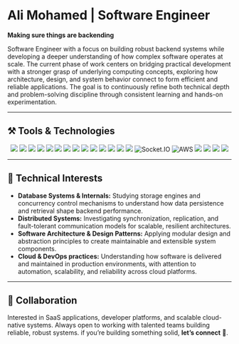 # Ali Mohamed | Software Engineer
**Making sure things are backending**

Software Engineer with a focus on building robust backend systems while developing a deeper understanding of how complex software operates at scale. The current phase of work centers on bridging practical development with a stronger grasp of underlying computing concepts, exploring how architecture, design, and system behavior connect to form efficient and reliable applications. The goal is to continuously refine both technical depth and problem-solving discipline through consistent learning and hands-on experimentation.

--- 

## ⚒️ Tools & Technologies
<p align="center"> <img src="https://img.shields.io/badge/JavaScript-F7DF1E?style=flat-square&logo=javascript&logoColor=black"/> <img src="https://img.shields.io/badge/TypeScript-3178C6?style=flat-square&logo=typescript&logoColor=white"/> <img src="https://img.shields.io/badge/Go-00ADD8?style=flat-square&logo=go&logoColor=white"/> <img src="https://img.shields.io/badge/Bash-4EAA25?style=flat-square&logo=gnubash&logoColor=white"/> <img src="https://img.shields.io/badge/Node.js-339933?style=flat-square&logo=node.js&logoColor=white"/> <img src="https://img.shields.io/badge/Bun-000000?style=flat-square&logo=bun&logoColor=white"/> <img src="https://img.shields.io/badge/Express.js-000000?style=flat-square&logo=express&logoColor=white"/> <img src="https://img.shields.io/badge/NestJS-E0234E?style=flat-square&logo=nestjs&logoColor=white"/> <img src="https://img.shields.io/badge/Redis-DC382D?style=flat-square&logo=redis&logoColor=white"/> <img src="https://img.shields.io/badge/MongoDB-47A248?style=flat-square&logo=mongodb&logoColor=white"/> <img src="https://img.shields.io/badge/PostgreSQL-4169E1?style=flat-square&logo=postgresql&logoColor=white"/> <img src="https://img.shields.io/badge/TypeORM-FF0000?style=flat-square&logo=typeorm&logoColor=white"/> <img src="https://img.shields.io/badge/Prisma-2D3748?style=flat-square&logo=prisma&logoColor=white"/> <img src="https://img.shields.io/badge/GraphQL-E10098?style=flat-square&logo=graphql&logoColor=white"/> <img src="https://img.shields.io/badge/Socket.IO-010101?style=flat&logo=socket.io&logoColor=white" alt="Socket.IO" /> <img src="https://img.shields.io/badge/AWS-FF9900?style=flat&logo=amazonaws&logoColor=white" alt="AWS" /> <img src="https://img.shields.io/badge/GCP-4285F4?style=flat-square&logo=googlecloud&logoColor=white"/> <img src="https://img.shields.io/badge/Docker-2496ED?style=flat-square&logo=docker&logoColor=white"/> <img src="https://img.shields.io/badge/Kubernetes-326CE5?style=flat-square&logo=kubernetes&logoColor=white"/> <img src="https://img.shields.io/badge/GitHub_Actions-2088FF?style=flat-square&logo=githubactions&logoColor=white"/> </p>

--- 

## 🔬 Technical Interests

- **Database Systems & Internals:** Studying storage engines and concurrency control mechanisms to understand how data persistence and retrieval shape backend performance.
- **Distributed Systems:** Investigating synchronization, replication, and fault-tolerant communication models for scalable, resilient architectures.
- **Software Architecture & Design Patterns:** Applying modular design and abstraction principles to create maintainable and extensible system components.
- **Cloud & DevOps practices:** Understanding how software is delivered and maintained in production environments, with attention to automation, scalability, and reliability across cloud platforms.


--- 

## 🤝 Collaboration 
Interested in SaaS applications, developer platforms, and scalable cloud-native systems. Always open to working with talented teams building reliable, robust systems. if you’re building something solid, **let’s connect** 💬.
